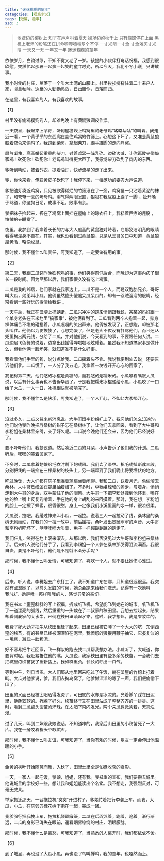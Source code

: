 ```yaml
---
title: "迷迷糊糊的童年"
categories: [短篇小说]
tags: [短篇, 趣事]
sid: 3
---
```


>池塘边的榕树上
>知了在声声叫着夏天
>操场边的秋千上
>只有蝴蝶停在上面
>黑板上老师的粉笔还在拼命唧唧喳喳写个不停
>一寸光阴一寸金
>寸金难买寸光阴
>一天又一天
>一年又一年
>迷迷糊糊的童年

依依岁月，白驹过隙，不知不觉又老了一岁。孩提的小伙伴打电话祝福，我感到很欣慰。突然忆起那段一起疯一起笑的童年时光，所以今天，我们不写小说，只讲故事。

我小时候的村庄，坐落于一个叫大土湾的山腰上。村里挨挨挤挤住着二十来户人家，邻里和睦。这里的人勤勤恳恳，日出而作，日落而归。

在这里，有我喜欢的人，有我喜欢的故事。

【1】

村里没有偷鸡摸狗的人，却难免晚上有黄鼠狼调皮作祟。

一天夜里，我起来上茅房，听到屋檐坎上鸡窝里的老母鸡“咯咯咕咕”的叫着。我走近一看，一个黄乎乎的东西爬在盖住鸡窝的竹筛上。心想这下坏了，又准是黄鼠狼趁着夜色来偷鸡了。我跑到柴房，拿起柴刀，蹑手蹑脚的走向鸡窝。

屏气凝神，高高举起重重的柴刀，对着鸡窝一阵乱砍。边砍边喊，让你再敢来偷俺家鸡！砍死你！砍死你！老母鸡叫得更大声了，我感觉柴刀砍到了肉肉的东西。

爹听到响动，披着外衣，提着油灯，快步流星的走了出来。

爹，你快来看，俺把黄皮子砍死了！我停下来，一幅邀功的姿态大声说道。

爹把油灯凑近鸡窝，只见被砍得稀烂的竹筛滚在了一旁，鸡窝里一只沾着黄泥的袜子，和奄奄一息的老母鸡。爹气得两眼发直，狠狠在我屁股上踹了一脚 ，扯开嗓子骂道，你这狗日呢，成事不足，败事有余。

爹把袜子捡起来，搭在了鸡窝上面挂在屋檐上的晾衣杆上，我捂着巨疼的屁股 ，悻悻的去睡觉了。

夜里，我梦到了我拿着长长的刀与大人般高的黄鼠狼对峙着，它那狡洁明亮的眼睛看得我混身不自在。其实，我也没看到过黄鼠狼，只是从堂哥的口中知道，黄鼠狼是黄毛，略像松鼠。

那时候，我不懂什么叫责任，可我知道了，一定要做有用的事。

【2】

第二天，我跟二瓜说昨晚砍死鸡的事，他们笑得前仰后合，而我却为这事内疚了很长一段时间。因为至那以后，我们家很久没有吃上鸡蛋。

二瓜是我的邻居，他们家就在我家边上。二瓜不是一个人，而是双胞胎兄弟，哥哥叫大瓜，弟弟叫小瓜。他俩虽然傻头傻脑呆瓜呆瓜的，却有一双贼溜溜的眼睛，经常看到一些好玩的事情给我讲…

一天午后，我正在田埂上捕蜻蜓，二瓜兴冲冲的跑来悄悄跟我说，某某的妈妈跟一个单身老头在玉米地里“搞家事”，被他俩看到了。二瓜看到两个人抱着一起，赤身裸体痛苦不堪的碰撞着，小瓜嘎嘎的笑出声来。他俩被发现了，正想跑，却被那老头叫住。他俩以为要挨揍了，心想完蛋了。但是老头不仅没有打骂他们，而且还从兜里掏出两元钱，分给了二瓜，并对他们说，今天看到的事，不要跟任何人讲。二瓜边眉飞色舞的说着，边拿出钱摇得哗啦啦地炫耀着。虽然我不知道搞家事是做什么，但看他俩一脸坏笑，就知道准不是什么好事。

我看着他们手里的钱，说分点给我。二瓜摇着头不肯。我说我要到处去说，还要告诉他们爹。二瓜慌了，一人分了我五毛，我拿着一块钱开开心心的回家了。

我记得第二天，他们吃的冰棍是黄糖的，而我吃的是糯米的。小瓜嘟着嘴跟大瓜说，以后有什么事再也不告诉华蛋了。于是我把糯米冰棍递给小瓜，小瓜咬了一口给了大瓜，一人一口，冰棍很快就被啃完了。

那时候，我不懂什么是快乐，可我知道了，一个人开心，不如让大家都开心。

【3】

没过多久，二瓜又带来新消息说，大牛哥跟李粉姐好上了。我问他们怎么知道的，他们说他爹昨晚把剪桑树的钳子忘在桑树林了，让他们去拿回来，看到了大牛哥和李粉姐在桑林里亲嘴，亲了好久呢。二瓜说今晚他们还会来，因为他们已经说好了。

要不吓吓他们，我提议道。然后凑近二瓜的耳朵，小声告诉了他们我的计划。二瓜听后，嘿嘿的笑着回家了。

不多时，二瓜拿着她娘织毛衣时剩下的线团。我们去了桑林。把毛线扯断成三段，分别把线的一端拴在三棵桑树的枝头上，另一端牵到了我们晚上将要埋伏的地方。

吃过晚饭，大人们都在院子里摇着蒲扇坐着闲聊。我和二瓜，踩着月光，偷偷溜去桑林，大牛哥已经坐在那里抽着烟了。不多时，李粉姐轻轻的脚步，弓着身，悄悄走到大牛哥的身后，双手蒙住了他的眼睛。大牛哥一下把李粉姐拽到他怀里，嘴在她的脸上嘴上反复的啃着，手在她的身上胡乱的来回摸着。那时，我在想，李粉姐的脸上一定擦了蜂蜜，很香很甜，身上一定像我们小溪里面的水一样，很凉很柔。

大瓜说，拉吧。我缓过神来叫小瓜，一起拉。说着三人一起拉动了线，桑林里的桑树无风而动，在我们的一拉一放中，前后摇摆，桑叶发出窸窸窣窣的声音。大牛哥和李粉姐吓坏了，咿咿哇哇大叫着，兔子一样蹦蹦跳跳的跑走了。

我们仨儿，笑得在地上滚来滚去。从那以后，我们再没见过大牛哥和李粉姐来桑林了。后来听人说他们分手了，我看到李粉姐一个人躲在桑林那哭得泪流满面。我很自责，要是不吓他们，他们是不是就不会分手呢？

那时候，我不懂什么叫爱情，可我知道了，喜欢一个人，就不要让她伤心难过。

【4】

后来，听人说，李粉姐去广东打工了。我不知道广东在哪，只知道很远很远。我突然有点想她了，以前头发脏的时候，她总会跑来给我们洗洗。记得有一次她叫我“妹”，她是唯一那样叫我的人，感觉异常的亲切。

我在书本上歪歪斜斜的写上祝福，折成纸飞机，希望能飞到她在的城市。纸飞机飞了一道漂亮的弧线，然后重重的一头栽在了二叔家的秧田里。我想去捡起来，结果却看到我家的大水牛，已倒在秧田里滚起水来。这时，我才想起，我是来放牛的。

我费了好大劲才把牛从秧田里赶了起来，田里已经被它睡了一个大大的坑，东倒西歪的秧苗，有的甚至已经被深深陷在泥里。我愤怒的狠狠用鞭子抽它，它报复似的一甩尾，溅我一脸稀泥。

好不容易把牛赶回家，飞一样似的跑去找二瓜帮我想办法。小瓜听了，大喊道，你要背时呢。我赶紧捂住他的嘴，大瓜说，我家秧田里有些多余的秧苗，一会我们去把坑里的秧苗拨了重新插上。我如释重负，长长的吁出一口气。

等到中午，烈日当空。大人们都从地里回来吃过了午饭，躺在堂屋的竹椅上打着盹。大瓜对他爹说，爹，我们去掏鸟窝了。他爹懒洋洋的嗯了一声，我们便偷偷下田了。

田里的水面已经被太阳晒得发烫了，可田底的水却是冰凉的。光着脚丫踩在田泥里，酥酥软软的。折腾了好久，秧苗终于又在田里站成了整整齐齐的一排排。这时，看到二瓜额头晶莹的汗珠，在太阳下闪闪发光。两个呆瓜微微笑着，天真烂漫。

过了几天，叫到二婶跟我娘说话，不知道咋的，我家后山田里的小秧苗死了一大片。我在一旁咬着指头不敢坑声。

那时候，我不懂什么叫友谊，可我知道了，当你有难的时候，朋友一定会伸出他温暖的小手。

【5】

金黄的枫叶开始随风而舞，入秋了，田里土里全是忙碌收获的身影。

一天，一家人一起吃饭，爹娘，姐姐，还有我。爹郑重的宣布，我们要搬去城里。他说城里的学校好一些，想让我和姐姐能读出个名堂。我不想走，我强烈反对，可毫无效果。

举家搬迁那天，一台拖拉机“突突”开进村子，爹娘忙着把行李装上车。而我，大瓜，小瓜，在院旁的桂花树下抱在一起，哭成一团。

我爹强行把我拽上车，拖拉机颠颠簸簸，二瓜在后面哭着，跑着，追着。渐行渐远，二瓜的身影已消失在眼前，遥看烟雾缭绕的村庄，泪眼朦胧。

那时候，我不懂什么是离愁，可我知道了，当熟悉的人离开时，我们都依依不舍。

【6】

到了城里，再也没了大瓜小瓜，再也没了鸟叫蝉鸣，我的童年，也嗄然而止。
